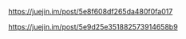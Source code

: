 



https://juejin.im/post/5e8f608df265da480f0fa017

https://juejin.im/post/5e9d25e351882573914658b9